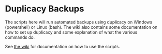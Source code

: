 # Duplicacy Backups 

The scripts here will run automated backups using duplicacy on Windows (powershell) or Linux (bash).  The wiki also contains some documentation on how to set up duplicacy and some explanation of what the various commands do.  

See [the wiki](https://github.com/mattjm/duplicacy-script/wiki) for documentation on how to use the scripts.  


